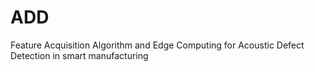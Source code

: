 # ADD
Feature Acquisition Algorithm and Edge Computing for Acoustic Defect Detection in smart manufacturing
